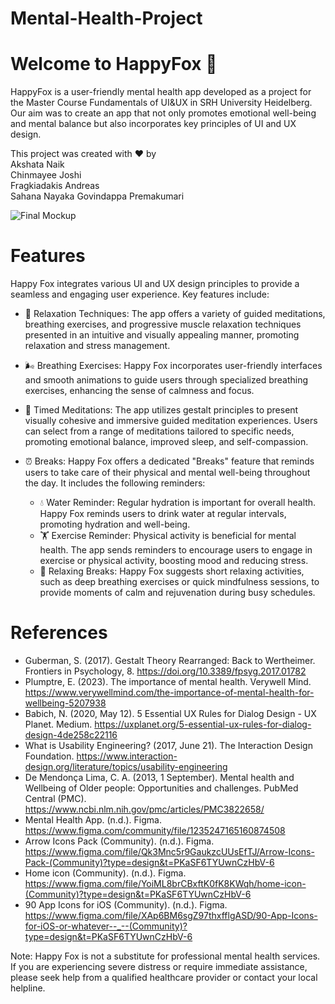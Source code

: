 
# Mental-Health-Project 

# Welcome to HappyFox 🦊 
HappyFox is a user-friendly mental health app developed as a project for the Master Course Fundamentals of UI&UX in SRH University Heidelberg. 
Our aim was to create an app that not only promotes emotional well-being and mental balance but also incorporates key principles of UI and UX design.



This project was created with ❤️ by   
Akshata Naik  
Chinmayee Joshi   
Fragkiadakis Andreas  
Sahana Nayaka Govindappa Premakumari  

![Final Mockup](https://github.com/Chinmayee1398/Mental-Health-Project/assets/62713718/30b75248-b612-495f-a4db-e0c4fc559a7e)

# Features
Happy Fox integrates various UI and UX design principles to provide a seamless and engaging user experience. Key features include:

* 💆 Relaxation Techniques: The app offers a variety of guided meditations, breathing exercises, and progressive muscle relaxation techniques presented in an intuitive and visually appealing manner, promoting relaxation and stress management.

* 🌬️ Breathing Exercises: Happy Fox incorporates user-friendly interfaces and smooth animations to guide users through specialized breathing exercises, enhancing the sense of calmness and focus.

* 🧘 Timed Meditations: The app utilizes gestalt principles to present visually cohesive and immersive guided meditation experiences. Users can select from a range of meditations tailored to specific needs, promoting emotional balance, improved sleep, and self-compassion.

* ⏰ Breaks: Happy Fox offers a dedicated "Breaks" feature that reminds users to take care of their physical and mental well-being throughout the day. It includes the following reminders:

  * 💧 Water Reminder: Regular hydration is important for overall health. Happy Fox reminds users to drink water at regular intervals, promoting hydration and well-being.    
  * 🏋️ Exercise Reminder: Physical activity is beneficial for mental health. The app sends reminders to encourage users to engage in exercise or physical activity, boosting mood and reducing stress.
  * 🌼 Relaxing Breaks: Happy Fox suggests short relaxing activities, such as deep breathing exercises or quick mindfulness sessions, to provide moments of calm and rejuvenation during busy schedules.
# References 
* Guberman, S. (2017). Gestalt Theory Rearranged: Back to Wertheimer. Frontiers in Psychology, 8. https://doi.org/10.3389/fpsyg.2017.01782  
* Plumptre, E. (2023). The importance of mental health. Verywell Mind. https://www.verywellmind.com/the-importance-of-mental-health-for-wellbeing-5207938  
* Babich, N. (2020, May 12). 5 Essential UX Rules for Dialog Design - UX Planet. Medium. https://uxplanet.org/5-essential-ux-rules-for-dialog-design-4de258c22116  
* What is Usability Engineering? (2017, June 21). The Interaction Design Foundation. https://www.interaction-design.org/literature/topics/usability-engineering  
* De Mendonça Lima, C. A. (2013, 1 September). Mental health and Wellbeing of Older people: Opportunities and challenges. PubMed Central (PMC). https://www.ncbi.nlm.nih.gov/pmc/articles/PMC3822658/
* Mental Health App. (n.d.). Figma. https://www.figma.com/community/file/1235247165160874508
* Arrow Icons Pack (Community). (n.d.). Figma. https://www.figma.com/file/Qk3Mnc5r9GaukzcUUsEfTJ/Arrow-Icons-Pack-(Community)?type=design&t=PKaSF6TYUwnCzHbV-6
* Home icon (Community). (n.d.). Figma. https://www.figma.com/file/YoiML8brCBxftK0fK8KWqh/home-icon-(Community)?type=design&t=PKaSF6TYUwnCzHbV-6
* 90 App Icons for iOS (Community). (n.d.). Figma. https://www.figma.com/file/XAp6BM6sgZ97thxfflgASD/90-App-Icons-for-iOS-or-whatever--_--(Community)?type=design&t=PKaSF6TYUwnCzHbV-6


Note: Happy Fox is not a substitute for professional mental health services. If you are experiencing severe distress or require immediate assistance, please seek help from a qualified healthcare provider or contact your local helpline.
